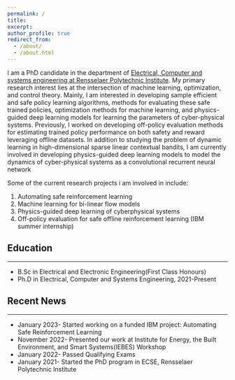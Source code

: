 ```yaml
---
permalink: /
title: 
excerpt: 
author_profile: true
redirect_from: 
  - /about/
  - /about.html
---
```



I am a PhD candidate in the  department of [Electrical, Computer and systems engineering at Rensselaer Polytechnic Institute](https://ecse.rpi.edu/).
My primary research interest lies at the intersection of machine learning,  optimization, and control theory. Mainly, I am interested in developing sample efficient and safe policy learning algorithms, methods for evaluating these safe trained policies, optimization methods for machine learning, and physics-guided deep learning models for learning the parameters of cyber-physical systems. Previously, I worked on developing off-policy evaluation methods for estimating trained policy performance on both safety and reward leveraging offline datasets. In addition to studying the problem of dynamic learning in high-dimensional sparse linear contextual bandits, I am currently involved in developing physics-guided deep learning models to model the dynamics of cyber-physical systems as a convolutional recurrent neural network

Some of the current research projects i am involved in include:

1. Automating safe reinforcement learning 
2. Machine learning for bi-linear flow models
3. Physics-guided deep learning of cyberphysical systems
4. Off-policy evaluation for safe offline reinforcement learning (IBM summer internship)


## Education
___
* B.Sc in Electrical and Electronic Engineering(First Class Honours)
* Ph.D in Electrical, Computer and Systems Engineering, 2021-Present


## Recent News
___
* January 2023-  Started working on a funded IBM project: Automating Safe Reinforcement Learning 
* November 2022- Presented our work at Institute for Energy, the Built Environment, and Smart Systems(IEBES) Workshop
* January 2022-  Passed Qualifying Exams
* January 2021-  Started the PhD program in ECSE, Rensselaer Polytechnic Institute

